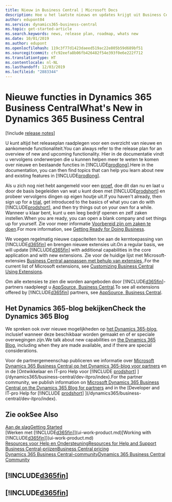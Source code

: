 ```yaml
---
title: Nieuw in Business Central | Microsoft Docs
description: Hoe u het laatste nieuws en updates krijgt uit Business Central.
author: edupont04
ms.service: dynamics365-business-central
ms.topic: get-started-article
ms.search.keywords: news, release plan, roadmap, whats new
ms.date: 10/01/2019
ms.author: edupont
ms.openlocfilehash: 119c3f77d1423daeed519ac22e805b59d689bf51
ms.sourcegitcommit: cfc92eefa8b06fb426482f54e393f0e6e222f712
ms.translationtype: HT
ms.contentlocale: nl-NL
ms.lasthandoff: 12/03/2019
ms.locfileid: "2883344"
---
```

# <a name="whats-new-in-dynamics-365-business-central"></a><span data-ttu-id="f38f7-103">Nieuwe functies in Dynamics 365 Business Central</span><span class="sxs-lookup"><span data-stu-id="f38f7-103">What's New in Dynamics 365 Business Central</span></span>

[!include [release notes](includes/release-notes.md)]

<span data-ttu-id="f38f7-104">U kunt altijd het releaseplan raadplegen voor een overzicht van nieuwe en aankomende functionaliteit.</span><span class="sxs-lookup"><span data-stu-id="f38f7-104">You can always refer to the release plan for an overview of new and upcoming functionality.</span></span> <span data-ttu-id="f38f7-105">Hier in de documentatie vindt u vervolgens onderwerpen die u kunnen helpen meer te weten te komen over nieuwe en bestaande functies in [!INCLUDE[prodlong](includes/prodlong.md)].</span><span class="sxs-lookup"><span data-stu-id="f38f7-105">Here in the documentation, you can then find topics that can help you learn about new and existing features in [!INCLUDE[prodlong](includes/prodlong.md)].</span></span>  

<span data-ttu-id="f38f7-106">Als u zich nog niet hebt aangemeld voor een [proef](https://go.microsoft.com/fwlink/?linkid=847861), doe dit dan nu en laat u door de basis begeleiden van wat u kunt doen met [!INCLUDE[prodshort](includes/prodshort.md)] en probeer vervolgens dingen op eigen houtje uit.</span><span class="sxs-lookup"><span data-stu-id="f38f7-106">If you haven't already, then sign up for a [trial](https://go.microsoft.com/fwlink/?linkid=847861), get introduced to the basics of what you can do with [!INCLUDE[prodshort](includes/prodshort.md)], and then try things out on your own for a while.</span></span> <span data-ttu-id="f38f7-107">Wanneer u klaar bent, kunt u een leeg bedrijf openen en zelf zaken instellen.</span><span class="sxs-lookup"><span data-stu-id="f38f7-107">When you are ready, you can open a blank company and set things up for yourself.</span></span> <span data-ttu-id="f38f7-108">Zie voor meer informatie [Voorbereid zijn om zaken te doen](ui-get-ready-business.md).</span><span class="sxs-lookup"><span data-stu-id="f38f7-108">For more information, see [Getting Ready for Doing Business](ui-get-ready-business.md).</span></span>  

<span data-ttu-id="f38f7-109">We voegen regelmatig nieuwe capaciteiten toe aan de kerntoepassing van [!INCLUDE[d365fin](includes/d365fin_md.md)] en brengen nieuwe extensies uit.</span><span class="sxs-lookup"><span data-stu-id="f38f7-109">On a regular basis, we will update [!INCLUDE[d365fin](includes/d365fin_md.md)] with additional capabilities in the core application and with new extensions.</span></span> <span data-ttu-id="f38f7-110">Zie voor de huidige lijst met Microsoft-extensies [Business Central aanpassen met behulp van extensies ](ui-extensions.md).</span><span class="sxs-lookup"><span data-stu-id="f38f7-110">For the current list of Microsoft extensions, see [Customizing Business Central Using Extensions](ui-extensions.md).</span></span>

<span data-ttu-id="f38f7-111">Om alle extensies te zien die worden aangeboden door [!INCLUDE[d365fin](includes/d365fin_md.md)]-partners raadpleegt u [AppSource, Business Central](https://go.microsoft.com/fwlink/?linkid=2081646).</span><span class="sxs-lookup"><span data-stu-id="f38f7-111">To see all extensions offered by [!INCLUDE[d365fin](includes/d365fin_md.md)] partners, see [AppSource, Business Central](https://go.microsoft.com/fwlink/?linkid=2081646).</span></span>  

## <a name="check-the-dynamics-365-blog"></a><span data-ttu-id="f38f7-112">Het Dynamics 365-blog bekijken</span><span class="sxs-lookup"><span data-stu-id="f38f7-112">Check the Dynamics 365 Blog</span></span>

<span data-ttu-id="f38f7-113">We spreken ook over nieuwe mogelijkheden op [het Dynamics 365-blog](https://cloudblogs.microsoft.com/dynamics365/), inclusief wanneer deze beschikbaar worden gemaakt en of er speciale overwegingen zijn.</span><span class="sxs-lookup"><span data-stu-id="f38f7-113">We talk about new capabilities on [the Dynamics 365 Blog](https://cloudblogs.microsoft.com/dynamics365/), including when they are made available, and if there are special considerations.</span></span>  

<span data-ttu-id="f38f7-114">Voor de partnergemeenschap publiceren we informatie over [Microsoft Dynamics 365 Business Central op het Dynamics 365-blog voor partners](https://cloudblogs.microsoft.com/dynamics365/it/product/business-central/) en in de [Ontwikkelaar en IT-pro Help voor [!INCLUDE [prodshort](includes/prodshort.md)] ](/dynamics365/business-central/dev-itpro/index).</span><span class="sxs-lookup"><span data-stu-id="f38f7-114">For the partner community, we publish information on [Microsoft Dynamics 365 Business Central on the Dynamics 365 Blog for partners](https://cloudblogs.microsoft.com/dynamics365/it/product/business-central/) and in the [Developer and IT-pro Help for [!INCLUDE [prodshort](includes/prodshort.md)] ](/dynamics365/business-central/dev-itpro/index).</span></span>  

## <a name="see-also"></a><span data-ttu-id="f38f7-115">Zie ook</span><span class="sxs-lookup"><span data-stu-id="f38f7-115">See Also</span></span>

[<span data-ttu-id="f38f7-116">Aan de slag</span><span class="sxs-lookup"><span data-stu-id="f38f7-116">Getting Started</span></span>](product-get-started.md)  
<span data-ttu-id="f38f7-117">[Werken met [!INCLUDE[d365fin](includes/d365fin_md.md)]](ui-work-product.md)</span><span class="sxs-lookup"><span data-stu-id="f38f7-117">[Working with [!INCLUDE[d365fin](includes/d365fin_md.md)]](ui-work-product.md)</span></span>  
[<span data-ttu-id="f38f7-118">Resources voor Help en Ondersteuning</span><span class="sxs-lookup"><span data-stu-id="f38f7-118">Resources for Help and Support</span></span>](product-help-and-support.md)  
[<span data-ttu-id="f38f7-119">Business Central-prijzen</span><span class="sxs-lookup"><span data-stu-id="f38f7-119">Business Central pricing</span></span>](https://dynamics.microsoft.com/business-central/overview/#pricing)  
[<span data-ttu-id="f38f7-120">Dynamics 365 Business Central-community</span><span class="sxs-lookup"><span data-stu-id="f38f7-120">Dynamics 365 Business Central Community</span></span>](https://community.dynamics.com/business/)

## [!INCLUDE[d365fin](includes/free_trial_md.md)]
## [!INCLUDE[d365fin](includes/training_link_md.md)]  
